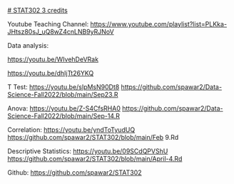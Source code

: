 [# STAT302 3 credits](https://pawar1550.wixsite.com/claflin-courses/copy-of-stat341-1)

Youtube Teaching Channel: https://www.youtube.com/playlist?list=PLKka-JHtsz80sJ_uQ8wZ4cnLNB9yRJNoV

Data analysis:

https://youtu.be/WIvehDeVRak

https://youtu.be/dhIjTt26YKQ

T Test: https://youtu.be/sIpMsN90Dt8
https://github.com/spawar2/Data-Science-Fall2022/blob/main/Sep23.R

Anova: https://youtu.be/Z-S4CfsRHA0
https://github.com/spawar2/Data-Science-Fall2022/blob/main/Sep-14.R

Correlation: https://youtu.be/yndToTyudUQ
https://github.com/spawar2/STAT302/blob/main/Feb 9.Rd

Descriptive Statistics: https://youtu.be/09SCdQPVShU
https://github.com/spawar2/STAT302/blob/main/April-4.Rd

Github: https://github.com/spawar2/STAT302

